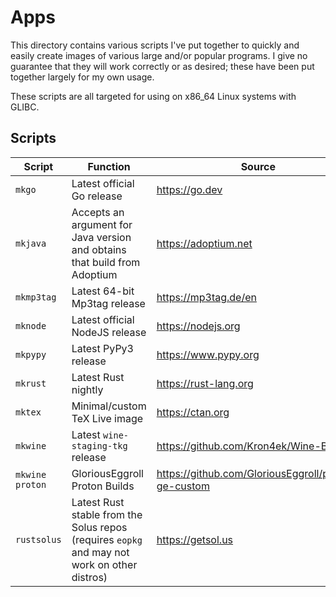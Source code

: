 # Apps

This directory contains various scripts I've put together to quickly and easily create
images of various large and/or popular programs. I give no guarantee that they will
work correctly or as desired; these have been put together largely for my own usage.

These scripts are all targeted for using on x86_64 Linux systems with GLIBC.

## Scripts

Script | Function | Source
--- | --- | ---
`mkgo     ` | Latest official Go release | <https://go.dev>
`mkjava   ` | Accepts an argument for Java version and obtains that build from Adoptium | <https://adoptium.net>
`mkmp3tag ` | Latest 64-bit Mp3tag release | <https://mp3tag.de/en>
`mknode   ` | Latest official NodeJS release | <https://nodejs.org>
`mkpypy   ` | Latest PyPy3 release | <https://www.pypy.org>
`mkrust   ` | Latest Rust nightly | <https://rust-lang.org>
`mktex    ` | Minimal/custom TeX Live image | <https://ctan.org>
`mkwine   ` | Latest `wine-staging-tkg` release | <https://github.com/Kron4ek/Wine-Builds>
`mkwine proton` | GloriousEggroll Proton Builds | <https://github.com/GloriousEggroll/proton-ge-custom>
`rustsolus` | Latest Rust stable from the Solus repos (requires `eopkg` and may not work on other distros) | <https://getsol.us>
